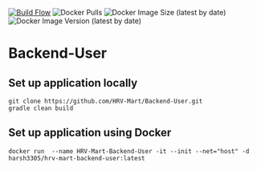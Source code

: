[![Build Flow](https://github.com/HRV-Mart/Backend-User/actions/workflows/build.yml/badge.svg)](https://github.com/HRV-Mart/Backend-User/actions/workflows/build.yml)
![Docker Pulls](https://img.shields.io/docker/pulls/harsh3305/hrv-mart-backend-user)
![Docker Image Size (latest by date)](https://img.shields.io/docker/image-size/harsh3305/hrv-mart-backend-user)
![Docker Image Version (latest by date)](https://img.shields.io/docker/v/harsh3305/hrv-mart-backend-user)
# Backend-User
## Set up application locally
```
git clone https://github.com/HRV-Mart/Backend-User.git
gradle clean build
```
## Set up application using Docker
```
docker run  --name HRV-Mart-Backend-User -it --init --net="host" -d harsh3305/hrv-mart-backend-user:latest
```